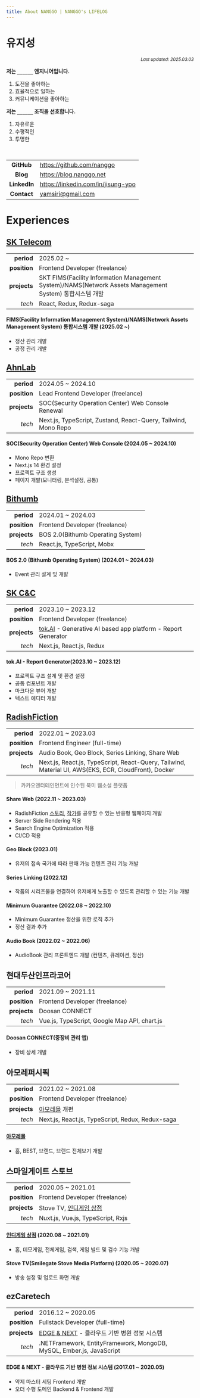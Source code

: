 ```yaml
---
title: About NANGGO | NANGGO's LIFELOG
---
```


# 유지성

<div align="right"><sub><i>Last updated: 2025.03.03</i></sub></div>

**저는 `______` 엔지니어입니다.**

1. 도전을 좋아하는
2. 효율적으로 일하는
3. 커뮤니케이션을 좋아하는

**저는 `______` 조직을 선호합니다.**

1. 자유로운
2. 수평적인
3. 투명한

<br/>

|              |                                      |
| :----------: | ------------------------------------ |
|  **GitHub**  | <https://github.com/nanggo>          |
|   **Blog**   | <https://blog.nanggo.net>            |
| **LinkedIn** | <https://linkedin.com/in/jisung-yoo> |
| **Contact**  | <yamsiri@gmail.com>                  |

# Experiences

## [SK Telecom](https://www.sktelecom.com/)

|              |                                                                                                         |
| -----------: | ------------------------------------------------------------------------------------------------------- |
|   **period** | 2025.02 ~                                                                                               |
| **position** | Frontend Developer (freelance)                                                                          |
| **projects** | SKT FIMS(Facility Information Management System)/NAMS(Network Assets Management System) 통합시스템 개발 |
|       _tech_ | React, Redux, Redux-saga                                                                                |

#### FIMS(Facility Information Management System)/NAMS(Network Assets Management System) 통합시스템 개발 (2025.02 ~)

- 정산 관리 개발
- 공정 관리 개발

## [AhnLab](https://www.ahnlab.com)

|              |                                                                |
| -----------: | -------------------------------------------------------------- |
|   **period** | 2024.05 ~ 2024.10                                              |
| **position** | Lead Frontend Developer (freelance)                            |
| **projects** | SOC(Security Operation Center) Web Console Renewal             |
|       _tech_ | Next.js, TypeScript, Zustand, React-Query, Tailwind, Mono Repo |

#### SOC(Security Operation Center) Web Console (2024.05 ~ 2024.10)

- Mono Repo 변환
- Next.js 14 환경 설정
- 프로젝트 구조 생성
- 페이지 개발(모니터링, 분석설정, 공통)

## [Bithumb](https://www.bithumb.com)

|              |                                   |
| -----------: | --------------------------------- |
|   **period** | 2024.01 ~ 2024.03                 |
| **position** | Frontend Developer (freelance)    |
| **projects** | BOS 2.0(Bithumb Operating System) |
|       _tech_ | React.js, TypeScript, Mobx        |

#### BOS 2.0 (Bithumb Operating System) (2024.01 ~ 2024.03)

- Event 관리 설계 및 개발

## [SK C&C](https://www.skcc.co.kr)

|              |                                                                                                                     |
| -----------: | ------------------------------------------------------------------------------------------------------------------- |
|   **period** | 2023.10 ~ 2023.12                                                                                                   |
| **position** | Frontend Developer (freelance)                                                                                      |
| **projects** | [tok.AI](https://www.skcc.co.kr/ai-data/ai-report-automation) - Generative AI based app platform - Report Generator |
|       _tech_ | Next.js, React.js, Redux                                                                                            |

#### tok.AI - Report Generator(2023.10 ~ 2023.12)

- 프로젝트 구조 설계 및 환경 설정
- 공통 컴포넌트 개발
- 마크다운 뷰어 개발
- 텍스트 에디터 개발

## [RadishFiction](https://radishfiction.com)

|              |                                                                                                      |
| -----------: | ---------------------------------------------------------------------------------------------------- |
|   **period** | 2022.01 ~ 2023.03                                                                                    |
| **position** | Frontend Engineer (full-time)                                                                        |
| **projects** | Audio Book, Geo Block, Series Linking, Share Web                                                     |
|       _tech_ | Next.js, React.js, TypeScript, React-Query, Tailwind, Material UI, AWS(EKS, ECR, CloudFront), Docker |

> 카카오엔터테인먼트에 인수된 북미 웹소설 플랫폼

#### Share Web (2022.11 ~ 2023.03)

- RadishFiction [스토리](https://radishfiction.com/stories/8602), [작가](https://radishfiction.com/writers/751)를 공유할 수 있는 반응형 웹페이지 개발
- Server Side Rendering 적용
- Search Engine Optimization 적용
- CI/CD 적용

#### Geo Block (2023.01)

- 유저의 접속 국가에 따라 판매 가능 컨텐츠 관리 기능 개발

#### Series Linking (2022.12)

- 작품의 시리즈물을 연결하여 유저에게 노출할 수 있도록 관리할 수 있는 기능 개발

#### Minimum Guarantee (2022.08 ~ 2022.10)

- Minimum Guarantee 정산을 위한 로직 추가
- 정산 결과 추가

#### Audio Book (2022.02 ~ 2022.06)

- AudioBook 관리 프론트엔드 개발 (컨텐츠, 큐레이션, 정산)

## 현대두산인프라코어

|              |                                              |
| -----------: | -------------------------------------------- |
|   **period** | 2021.09 ~ 2021.11                            |
| **position** | Frontend Developer (freelance)               |
| **projects** | Doosan CONNECT                               |
|       _tech_ | Vue.js, TypeScript, Google Map API, chart.js |

#### Doosan CONNECT(중장비 관리 앱)

- 장비 상세 개발

## 아모레퍼시픽

|              |                                                  |
| -----------: | ------------------------------------------------ |
|   **period** | 2021.02 ~ 2021.08                                |
| **position** | Frontend Developer (freelance)                   |
| **projects** | [아모레몰](https://www.amoremall.com) 개편       |
|       _tech_ | Next.js, React.js, TypeScript, Redux, Redux-saga |

#### [아모레몰](https://www.amoremall.com)

- 홈, BEST, 브랜드, 브랜드 전체보기 개발

## 스마일게이트 스토브

|              |                                                      |
| -----------: | ---------------------------------------------------- |
|   **period** | 2020.05 ~ 2021.01                                    |
| **position** | Frontend Developer (freelance)                       |
| **projects** | Stove TV, [인디게임 상점](https://indie.onstove.com) |
|       _tech_ | Nuxt.js, Vue.js, TypeScript, Rxjs                    |

#### [인디게임 상점](https://store.onstove.com) (2020.08 ~ 2021.01)

- 홈, 데모게임, 전체게임, 검색, 게임 빌드 및 검수 기능 개발

#### Stove TV(Smilegate Stove Media Platform) (2020.05 ~ 2020.07)

- 방송 설정 및 업로드 화면 개발

## ezCaretech

|              |                                                                        |
| -----------: | ---------------------------------------------------------------------- |
|   **period** | 2016.12 ~ 2020.05                                                      |
| **position** | Fullstack Developer (full-time)                                        |
| **projects** | [EDGE & NEXT](https://edgennext.com/) - 클라우드 기반 병원 정보 시스템 |
|       _tech_ | .NETFramework, EntityFramework, MongoDB, MySQL, Ember.js, JavaScript   |

#### EDGE & NEXT - 클라우드 기반 병원 정보 시스템 (2017.01 ~ 2020.05)

- 약제 마스터 세팅 Frontend 개발
- 오더 수행 도메인 Backend & Frontend 개발
